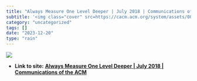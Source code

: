 ```yaml
---
title: "Always Measure One Level Deeper | July 2018 | Communications of the ACM"
subtitle: '<img class="cover" src=https://cacm.acm.org/system/assets/0003/1652/062018_CACMpg75_Always-Measure3....'
category: "uncategorized"
tags: []
date: "2023-12-20"
type: "rain"
---
```

<img class="cover" src=https://cacm.acm.org/system/assets/0003/1652/062018_CACMpg75_Always-Measure3.large.jpg?1529516084&1529516084>


* **Link to site:** **[Always Measure One Level Deeper | July 2018 | Communications of the ACM](https://cacm.acm.org/magazines/2018/7/229031-always-measure-one-level-deeper/fulltext)**
